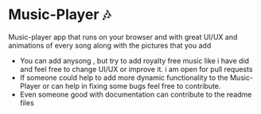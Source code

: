 <h1> Music-Player 🎶</h1>

<p>Music-player app that runs on your browser and with great UI/UX and animations of every song along with the pictures that you add </p>

<ul>

<li>You can add anysong , but try to add royalty free music like i have did and feel free to change UI/UX or improve it. i am open for pull requests</li>

<li>If someone could help to add more dynamic functionality to the Music-Player or can help in fixing some bugs feel free to contribute.</li>

<li>Even someone good with documentation can contribute to the readme files</li>

</ul>
